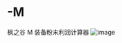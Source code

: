 # -M
枫之谷 M 装备粉末利润计算器
![image](https://github.com/user-attachments/assets/db42eec7-d3b9-4fe1-9c49-c07047017adb)
